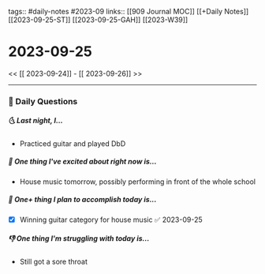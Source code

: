 tags:: #daily-notes #2023-09
links:: [[909 Journal MOC]] [[+Daily Notes]] [[2023-09-25-ST]] [[2023-09-25-GAH]] [[2023-W39]]


# 2023-09-25

<< [[ 2023-09-24]] - [[ 2023-09-26]] >>

---
### 📅 Daily Questions
##### 🌜 Last night, I...
- Practiced guitar and played DbD

##### 🙌 One thing I've excited about right now is...
- House music tomorrow, possibly performing in front of the whole school

##### 🚀 One+ thing I plan to accomplish today is...
- [x] Winning guitar category for house music ✅ 2023-09-25

##### 👎 One thing I'm struggling with today is...
- Still got a sore throat